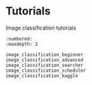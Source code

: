 # Tutorials

Image classification tutorials

```toc
:numbered:
:maxdepth: 2

image_classification_beginner
image_classification_advanced
image_classification_searcher
image_classification_scheduler
image_classification_kaggle
```
